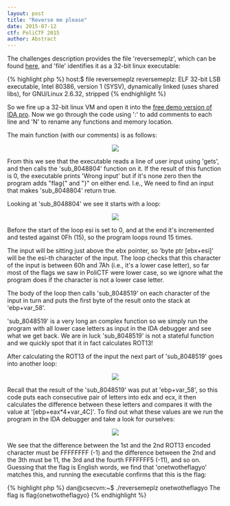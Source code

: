 ```yaml
---
layout: post
title: "Reverse me please"
date: 2015-07-12
ctf: PoliCTF 2015
author: Abstract
---
```


The challenges description provides the file 'reversemeplz', which can be found [here]({{site.url}}/assets/2015/PoliCTF/reversemeplz), and 'file' identifies it as a 32-bit linux executable:

{% highlight php %}
host:$ file reversemeplz 
reversemeplz: ELF 32-bit LSB executable, Intel 80386, version 1 (SYSV), dynamically linked (uses shared libs), for GNU/Linux 2.6.32, stripped
{% endhighlight %}

So we fire up a 32-bit linux VM and open it into the [free demo version of IDA pro](https://www.hex-rays.com/products/ida/support/download_demo.shtml). Now we go through the code using ':' to add comments to each line and 'N' to rename any functions and memory location.

The main function (with our comments) is as follows:

<p align="center">
  <img src="{{site.url}}/assets/2015/PoliCTF/main.jpg">
</p>

From this we see that the executable reads a line of user input using 'gets', and then calls the 'sub_8048804' function on it. If the result of this function is 0, the executable prints 'Wrong input' but if it's none zero then  the program adds "flag{" and "}" on either end. I.e., We need to find an input that makes 'sub_8048804' return true.

Looking at 'sub_8048804' we see it starts with a loop:

<p align="center">
  <img src="{{site.url}}/assets/2015/PoliCTF/checkInput.jpg">
</p>

Before the start of the loop esi is set to 0, and at the end it's incremented and tested against 0Fh (15), so the program loops round 15 times. 
 
The input will be sitting just above the ebx pointer, so 'byte ptr [ebx+esi]' will be the esi-th character of the input. The loop checks that this character of the input is between 60h and 7Ah (i.e., it's a lower case letter), so far most of the flags we saw in PoliCTF were lower case, so we ignore what the program does if the character is not a lower case letter.   

The body of the loop then calls 'sub_8048519' on each character of the input in turn and puts the first byte of the result  onto the stack at 'ebp+var_58'.

'sub_8048519' is a very long an complex function so we simply run the program with all lower case letters as input  in the IDA debugger and see what we get back. We are in luck 'sub_8048519' is not a stateful function and we quickly spot that it in fact calculates ROT13! 

After calculating the ROT13 of the input the next part of 'sub_8048519' goes into another loop:

<p align="center">
  <img src="{{site.url}}/assets/2015/PoliCTF/checkFlag2.jpg">
</p>

Recall that the result of the 'sub_8048519' was put at 'ebp+var_58', so this code puts each consecutive pair of letters into edx and ecx, it then calculates the difference between these letters and compares it with the value at '[ebp+eax*4+var_4C]'. To find out what these values are we run the program in the IDA debugger and take a look for ourselves:


<p align="center">
  <img src="{{site.url}}/assets/2015/PoliCTF/stack.jpg">
</p>

We see that the difference between the 1st and the 2nd ROT13 encoded character must be FFFFFFFF (-1) and the difference between the 2nd and the 3th must be 11, the 3rd and the fourth FFFFFFF5 (-11), and so on. Guessing that the flag is English words, we find that 'onetwotheflagyo' matches this, and running the executable confirms that this is the flag:

{% highlight php %}
dan@csecvm:~$ ./reversemeplz 
onetwotheflagyo
The flag is flag{onetwotheflagyo}
{% endhighlight %}



